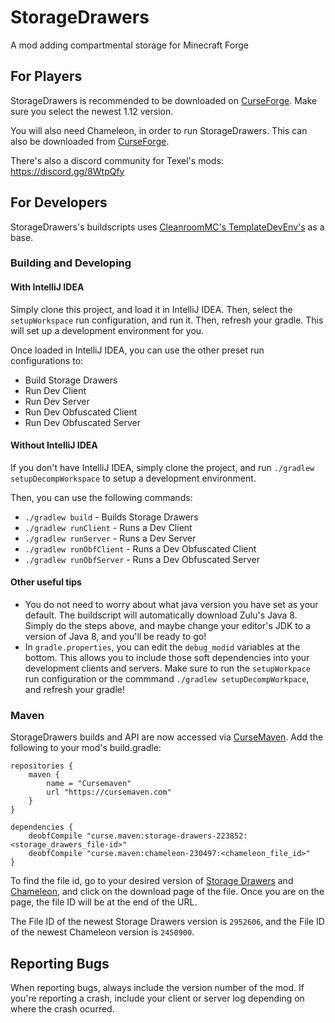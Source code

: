 StorageDrawers
==============

A mod adding compartmental storage for Minecraft Forge

For Players
-----------

StorageDrawers is recommended to be downloaded on [CurseForge](https://www.curseforge.com/minecraft/mc-mods/storage-drawers). Make sure you select the newest 1.12 version.

You will also need Chameleon, in order to run StorageDrawers. This can also be downloaded from [CurseForge](https://www.curseforge.com/minecraft/mc-mods/chameleon).

There's also a discord community for Texel's mods: https://discord.gg/8WtpQfy

For Developers
--------------

StorageDrawers's buildscripts uses [CleanroomMC's TemplateDevEnv's](https://github.com/CleanroomMC/TemplateDevEnv/tree/master) as a base.

### Building and Developing

#### With IntelliJ IDEA
Simply clone this project, and load it in IntelliJ IDEA. Then, select the `setupWorkspace` run configuration, and run it. 
Then, refresh your gradle. This will set up a development environment for you.

Once loaded in IntelliJ IDEA, you can use the other preset run configurations to:
- Build Storage Drawers
- Run Dev Client
- Run Dev Server
- Run Dev Obfuscated Client
- Run Dev Obfuscated Server

#### Without IntelliJ IDEA
If you don't have IntelliJ IDEA, simply clone the project, and run `./gradlew setupDecompWorkspace` to setup a development environment. 

Then, you can use the following commands:
- `./gradlew build` - Builds Storage Drawers
- `./gradlew runClient` - Runs a Dev Client
- `./gradlew runServer` - Runs a Dev Server
- `./gradlew runObfClient` - Runs a Dev Obfuscated Client
- `./gradlew runObfServer` - Runs a Dev Obfuscated Server

#### Other useful tips
 - You do not need to worry about what java version you have set as your default. The buildscript will automatically download Zulu's Java 8. Simply do the steps above, and maybe change your editor's JDK to a version of Java 8, and you'll be ready to go!
 - In `gradle.properties`, you can edit the `debug_modid` variables at the bottom. This allows you to include those soft dependencies into your development clients and servers. Make sure to run the `setupWorkpace` run configuration or the commmand `./gradlew setupDecompWorkpace`, and refresh your gradle!

### Maven

StorageDrawers builds and API are now accessed via [CurseMaven](https://www.cursemaven.com/).  Add the following to your mod's build.gradle:
```
repositories {
    maven {
        name = "Cursemaven"
        url "https://cursemaven.com"
    }
}

dependencies {
    deobfCompile "curse.maven:storage-drawers-223852:<storage_drawers_file-id>"
    deobfCompile "curse.maven:chameleon-230497:<chameleon_file_id>"
}
```
To find the file id, go to your desired version of [Storage Drawers](https://www.curseforge.com/minecraft/mc-mods/storage-drawers) and [Chameleon](https://www.curseforge.com/minecraft/mc-mods/chameleon), and click on the download page of the file. Once you are on the page, the file ID will be at the end of the URL.

The File ID of the newest Storage Drawers version is `2952606`, and the File ID of the newest Chameleon version is `2450900`.

Reporting Bugs
--------------

When reporting bugs, always include the version number of the mod.  If you're reporting a crash, include your client or server log depending on where the crash ocurred.
